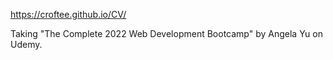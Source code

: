 https://croftee.github.io/CV/

Taking "The Complete 2022 Web Development Bootcamp" by Angela Yu on Udemy. 


